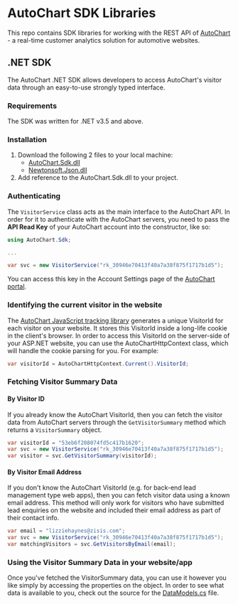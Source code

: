 AutoChart SDK Libraries
=======================

This repo contains SDK libraries for working with the REST API of [AutoChart](http://autochart.io) - a real-time customer analytics solution for automotive websites.

## .NET SDK
The AutoChart .NET SDK allows developers to access AutoChart's visitor data through an easy-to-use strongly typed interface.

### Requirements
The SDK was written for .NET v3.5 and above.

### Installation

1. Download the following 2 files to your local machine:
    * [AutoChart.Sdk.dll](https://github.com/WinterWindSoftware/autochart-sdk/blob/master/dotnet/dist/AutoChart.Sdk.dll?raw=true)
    * [Newtonsoft.Json.dll](https://github.com/WinterWindSoftware/autochart-sdk/blob/master/dotnet/dist/Newtonsoft.Json.dll?raw=true)
2. Add reference to the AutoChart.Sdk.dll to your project.

### Authenticating
The `VisitorService` class acts as the main interface to the AutoChart API.
In order for it to authenticate with the AutoChart servers, you need to pass the **API Read Key** of your AutoChart account into the constructor, like so:

```csharp
using AutoChart.Sdk;

...

var svc = new VisitorService("rk_30946e70413f40a7a38f875f1717b1d5"); 

``` 

You can access this key in the Account Settings page of the [AutoChart portal](https://portal.autochart.io).

### Identifying the current visitor in the website
The [AutoChart JavaScript tracking library](http://autochart.io/docs) generates a unique VisitorId for each visitor on your website. 
It stores this VisitorId inside a long-life cookie in the client's browser.
In order to access this VisitorId on the server-side of your ASP.NET website, you can use the AutoChartHttpContext class, which will handle the cookie parsing for you. For example:
```csharp
var visitorId = AutoChartHttpContext.Current().VisitorId;
```

### Fetching Visitor Summary Data
#### By Visitor ID
If you already know the AutoChart VisitorId, then you can fetch the visitor data from AutoChart servers through the `GetVisitorSummary` method which returns a `VisitorSummary` object.
```csharp
var visitorId = "53eb6f208074fd5c417b1620";
var svc = new VisitorService("rk_30946e70413f40a7a38f875f1717b1d5");
var visitor = svc.GetVisitorSummary(visitorId);
```

#### By Visitor Email Address
If you don't know the AutoChart VisitorId (e.g. for back-end lead management type web apps), then you can fetch visitor data using a known email address. This method will only work for visitors who have submitted lead enquiries on the website and included their email address as part of their contact info.

```csharp
var email = "lizziehaynes@zisis.com";
var svc = new VisitorService("rk_30946e70413f40a7a38f875f1717b1d5");
var matchingVisitors = svc.GetVisitorsByEmail(email);
```

### Using the Visitor Summary Data in your website/app
Once you've fetched the VisitorSummary data, you can use it however you like simply by accessing the properties on the object.
In order to see what data is available to you, check out the source for the [DataModels.cs](dotnet/AutoChart.Sdk/DataModels.cs) file.